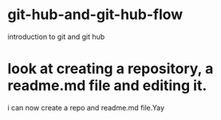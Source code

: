 # git-hub-and-git-hub-flow
introduction to git and git hub 

# look at creating a repository, a readme.md file and editing it.
i can now create a repo and readme.md file.Yay
